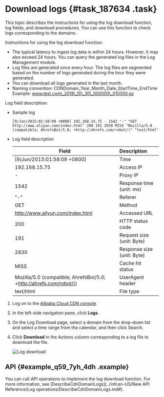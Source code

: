 # Download logs {#task_187634 .task}

This topic describes the instructions for using the log download function, log fields, and download procedures. You can use this function to check logs corresponding to the domains.

Instructions for using the log download function:

-   The typical latency to ingest log data is within 24 hours. However, it may also exceed 24 hours. You can query the generated log files in the Log Management module.
-   Log files are generated once every hour. The log files are segmented based on the number of logs generated during the hour they were generated.
-   You can download all logs generated in the last month.
-   Naming convention: CDNDomain\_Year\_Month\_Date\_StartTime\_EndTime Example: www.test.com\_2018\_10\_30\_000000\_010000.gz

Log field description:

-   Sample log

    ``` {#codeblock_ove_wbh_dm1 .language-java}
    [9/Jun/2015:01:58:09 +0800] 192.168.15.75 - 1542 "-" "GET http://www.aliyun.com/index.html" 200 191 2830 MISS "Mozilla/5.0 (compatible; AhrefsBot/5.0; +http://ahrefs.com/robot/)" "text/html"
    ```

-   Log field description

    |Field|Description|
    |-----|:----------|
    |\[9/Jun/2015:01:58:09 +0800\]|Time|
    |192.168.15.75|Access IP|
    |-|Proxy IP|
    |1542|Response time \(unit: ms\)|
    |"-"|Referer|
    |GET|Method|
    |http://www.aliyun.com/index.html|Accessed URL|
    |200|HTTP status code|
    |191|Request size \(unit: Byte\)|
    |2830|Response size \(unit: Byte\)|
    |MISS|Cache hit status|
    |Mozilla/5.0 \(compatible; AhrefsBot/5.0; +http://ahrefs.com/robot/\)|UserAgent header|
    |text/html|File type|


1.  Log on to the [Alibaba Cloud CDN console](https://cdn.console.aliyun.com).
2.  In the left-side navigation pane, click **Logs**.
3.  On the Log Download page, select a domain from the drop-down list and select a time range from the calendar, and then click Search.
4.  Click **Download** in the Actions column corresponding to a log file to download the file. 

    ![Log download](http://static-aliyun-doc.oss-cn-hangzhou.aliyuncs.com/assets/img/5171/156826643121219_en-US.png)


## API {#example_q59_7yh_4dh .example}

You can call API operations to implement the log download function. For more information, see [DescribeCdnDomainLogs](../intl.en-US/New API Reference/Log operations/DescribeCdnDomainLogs.md#).

